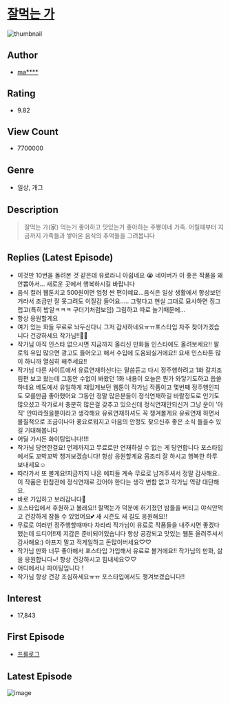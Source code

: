 # [잘먹는 가](https://comic.naver.com/bestChallenge/list?titleId=738312)
![thumbnail](https://image-comic.pstatic.net/user_contents_data/challenge_comic/2023/04/25/324454/upload_7076110715239805239_480x623.jpeg)

## Author
- [ma****](https://comic.naver.com/artistTitle?id=324454)

## Rating
- 9.82

## View Count
- 7700000

## Genre
- 일상, 개그

## Description
> 잘먹는 가(家) 먹는거 좋아하고 맛있는거 좋아하는 주뽕이네 가족. 어릴때부터 지금까지 가족들과 쌓아온 음식의 추억들을 그려봅니다

## Replies (Latest Episode)
- 이것만 10번을 돌려본 것 같은데 유료라니 아쉽네요 😭 네이버가 이 좋은 작품을 왜 안뽑아서... 새로운 곳에서 행복하시길 바랍니다
- 음식 컬러 웹툰치고 500원이면 엄청 싼 편이예요...음식은 일상 생활에서 항상보던 거라서 조금만 잘 못그려도 이질감 들어요..... 그렇다고 현실 그대로 묘사하면 징그럽고(특히 밥알ㅋㅋㅋ 구더기처럼보임) 그림하고 따로 놀기때문에...
- 항상 응원할게요
- 여기 있는 화들 무료로 놔두신다니 그저 감사하네요ㅠㅠ포스타입 자주 찾아가겠습니다 건강하세요 작가님!!🩷🩷
- 작가님 아직 인스타 없으시면 지금까지 올리신 만화들 인스타에도 올려보세요!! 팔로워 유입 많으면 광고도 들어오고 해서 수입에 도움되실거에요!! 요새 인스타툰 많이 하니까 열심히 해주세요!!
- 작가님 다른 사이트에서 유료연재하신다는 말씀듣고 다시 정주행하려고 1화 갈치조림편 보고 왔는데 그동안 수없이 봐왔던 1화 내용이 오늘은 뭔가 와닿기도하고 씁쓸하네요 베도에서 유일하게 재밌게보던 웹툰이 작가님 작품이고 몇번째 정주행인지도 모를만큼 좋아했어요 그동안 정말 많은분들이 정식연재하길 바랄정도로 인기도 많으셨고 작가로서 충분히 많은걸 갖추고 있으신데 정식연재안되신거 그냥 운이 '아직' 안따라줬을뿐이라고 생각해요 유료연재하셔도 꼭 챙겨볼게요 유료연재 하면서 물질적으로 조금이나마 풍요로워지고 마음의 안정도 찾으신후 좋은 소식 들을수 있길 기대해봅니다
- 어딜 가시든 화이팅입니다!!!!
- 작가님 당연한걸요! 언제까지고 무료로만 연재하실 수 없는 게 당연합니다 포스타입에서도 꼬박꼬박 챙겨보겠습니다! 항상 응원할게요 몸조리 잘 하시고 행복한 하루 보내세요☺️
- 따라가서 또 볼게요!지금까지 나온 에피들 계속 무료로 남겨주셔서 정말 감사해요..이 작품은 한참전에 정식연재로 갔어야 한다는 생각 변함 없고 작가님 역량 대단해요.
- 바로 가입하고 보러갑니다🫶
- 포스타입에서 후원하고 볼래요!! 잘먹눈가 덕분에 허기졌던 밤들을 버티고 야식안먹고 건강하게 잠들 수 있었어요💕 새 시즌도 새 길도 응원해요!!
- 무료로 여러번 정주행할때마다 차라리 작가님이 유료로 작품들을 내주시면 좋겠다 했는데 드디어!!제 지갑은 준비되어있습니다 항상 공감되고 맛있는 웹툰 올려주셔서 감사해요:) 아프지 말고 적게일하고 돈많이버세요♡♡
- 작가님 만화 너무 좋아해서 포스타입 가입해서 유료로 볼거에요!! 작가님의 만화, 삶을 응원합니다~! 항상 건강하시고 힘내세요♡♡
- 어디에서나 파이팅입니다 !
- 작가님 항상 건강 조심하세요ㅠㅠ 포스타입에서도 챙겨보겠습니다!!

## Interest
- 17,843

## First Episode
- [프롤로그](https://comic.naver.com/bestChallenge/detail?titleId=738312&no=1)

## Latest Episode
![image](https://image-comic.pstatic.net/user_contents_data/challenge_comic/2023/04/08/324454/upload_3618186223135831859.jpeg)

